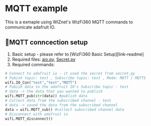 # MQTT example
This is a exmaple using WIZnet's WizFi360 MQTT commands to communicate adafruit IO.

## 🔰MQTT conncection setup
1. Basic setup - please refer to [WizFi360 Basic Setup][link-readme]
2. Required files: [aio.py][link-aio], [Secret.py][link-secret]
3. Required commands:
```python
# Connect to adafruit io - it used the secret from secret.py
# Pubish topic: test , Subscribe topic: test , Mode: MQTT / MQTTS
wifi.IO_Con("test","test","MQTT") 
# Pubish data to the adafruit IO's Subscribe topic - test
# data -> the data that you wanted to publish
wifi.MQTT_pub(str(data)) #publish data
# Collect data from the subscribed channel - test
# data -> saved the data from the subscribed channel
data = wifi.MQTT_sub() #collect subscribed channel data
# Disconnect with adafruit io 
wifi.MQTT_disconnect()
```

[link-aio]: https://github.com/ronpang/WizFi360-cpy/blob/main/examples/MQTT/aio.py
[link-secret]: https://github.com/ronpang/WizFi360-cpy/blob/main/examples/secrets.py
